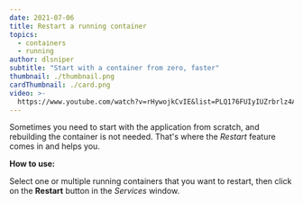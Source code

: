 ```yaml
---
date: 2021-07-06
title: Restart a running container
topics:
  - containers
  - running
author: dlsniper
subtitle: "Start with a container from zero, faster"
thumbnail: ./thumbnail.png
cardThumbnail: ./card.png
video: >-
  https://www.youtube.com/watch?v=rHywojkCvIE&list=PLQ176FUIyIUZrbrlz4AY1V8VzBJKZyVlW&index=115
---
```


Sometimes you need to start with the application from scratch, and rebuilding the container is not needed. That's where the _Restart_ feature comes in and helps you.

**How to use:**

Select one or multiple running containers that you want to restart, then click on the **Restart** button in the
_Services_ window.
